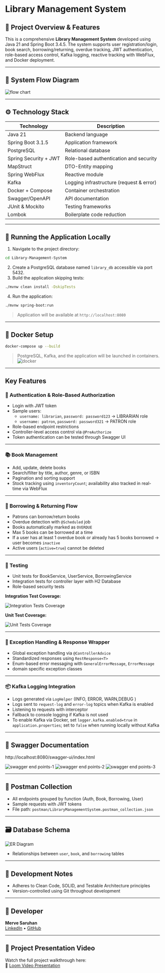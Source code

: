 
#  Library Management System

## 🔖 Project Overview & Features
This is a comprehensive **Library Management System** developed using Java 21 and Spring Boot 3.4.5. The system supports user registration/login, book search, borrowing/returning, overdue tracking, JWT authentication, role-based access control, Kafka logging, reactive tracking with WebFlux, and Docker deployment.

---

## 🔁 System Flow Diagram

![flow chart](https://github.com/user-attachments/assets/6b1b89a4-982a-4c4a-987f-ca63499d7c86)

---

## ⚙️ Technology Stack
| Technology            | Description                             |
|-----------------------|------------------------------------------|
| Java 21               | Backend language                         |
| Spring Boot 3.1.5     | Application framework                    |
| PostgreSQL            | Relational database                      |
| Spring Security + JWT | Role-based authentication and security  |
| MapStruct             | DTO-Entity mapping                       |
| Spring WebFlux        | Reactive module                          |
| Kafka                 | Logging infrastructure (request & error) |
| Docker + Compose      | Container orchestration                  |
| Swagger/OpenAPI       | API documentation                        |
| JUnit & Mockito       | Testing frameworks                       |
| Lombok                | Boilerplate code reduction               |

---

## 🚀 Running the Application Locally
1. Navigate to the project directory:
```bash
cd Library-Management-System
```
2. Create a PostgreSQL database named `library_db` accessible via port 5432.
3. Build the application skipping tests:
```bash
./mvnw clean install -DskipTests
```
4. Run the application:
```bash
./mvnw spring-boot:run
```
> Application will be available at `http://localhost:8080`

---

## 🐳 Docker Setup
```bash
docker-compose up --build
```
> PostgreSQL, Kafka, and the application will be launched in containers.
![docker](https://github.com/user-attachments/assets/afff6fba-aeb3-46ad-abce-d90ea74d5e7f)



---

##  Key Features

### 👥 Authentication & Role-Based Authorization
- Login with JWT token
- Sample users:
  - `username: librarian`, `password: password123` → LIBRARIAN role
  - `username: patron`, `password: password321` → PATRON role
- Role-based endpoint restrictions
- Controller-level access control via `@PreAuthorize`
- Token authentication can be tested through Swagger UI



---

### 📚 Book Management 
- Add, update, delete books
- Search/filter by title, author, genre, or ISBN
- Pagination and sorting support
- Stock tracking using `inventoryCount`; availability also tracked in real-time via WebFlux



---

### 🔄 Borrowing & Returning Flow
- Patrons can borrow/return books
- Overdue detection with `@Scheduled` job
- Books automatically marked as `OVERDUE`
- Max 5 books can be borrowed at a time
- If a user has at least 1 overdue book or already has 5 books borrowed → user becomes `inactive`
- Active users (`active=true`) cannot be deleted



---

### 🧪 Testing
- Unit tests for BookService, UserService, BorrowingService
- Integration tests for controller layer with H2 Database
- Role-based security tests

**Integration Test Coverage:**

![Integration Tests Coverage](https://github.com/user-attachments/assets/e490889f-1185-4759-8310-5bad32409bdc)


**Unit Test Coverage:**

![Unit Tests Coverage](https://github.com/user-attachments/assets/34879cb5-2c66-47af-b606-a3cd67df6bcb)

---

### 📜 Exception Handling & Response Wrapper
- Global exception handling via `@ControllerAdvice`
- Standardized responses using `RestResponse<T>`
- Enum-based error messaging with `GeneralErrorMessage`, `ErrorMessage`
- domain specific exception classes

---

### 📦 Kafka Logging Integration
- Logs generated via `LogHelper` (INFO, ERROR, WARN,DEBUG )
- Logs sent to `request-log` and `error-log` topics when Kafka is enabled
- Listening to requests with interceptor
- Fallback to console logging if Kafka is not used
- To enable Kafka via Docker, set `logger.kafka.enabled=true` in `application.properties`; set to `false` when running locally without Kafka

---

## 🔗 Swagger Documentation
http://localhost:8080/swagger-ui/index.html

![swagger end points-1](https://github.com/user-attachments/assets/e7640754-e2a0-4aeb-944d-065d1ea9ff71)
![swagger end points-2](https://github.com/user-attachments/assets/0c28d1c3-e5a2-42f3-aea3-0657cfcec8af)
![swagger end points-3](https://github.com/user-attachments/assets/3f44673f-929b-4b9e-8385-581cca13234a)

---

## 📮 Postman Collection
- All endpoints grouped by function (Auth, Book, Borrowing, User)
- Sample requests with JWT tokens
- File path: `postman/LibraryManagementSystem.postman_collection.json`

---

## 🗃️ Database Schema
![ER Diagram](https://github.com/user-attachments/assets/43b542cd-89e2-40c7-aa92-f021d9160964)


- Relationships between `user`, `book`, and `borrowing` tables

---

## 🧠 Development Notes
- Adheres to Clean Code, SOLID, and Testable Architecture principles
- Version-controlled using Git throughout development

---

## 👤 Developer
**Merve Saruhan**  
[LinkedIn](https://www.linkedin.com/in/mervesaruhan/) • [GitHub](https://github.com/mervesaruhan)


---

## 🎥 Project Presentation Video

Watch the full project walkthrough here:  
🔗 [Loom Video Presentation](https://www.loom.com/share/1149b59ff9d64175b5d7ecd8d1bdb804?sid=6c93c791-67b6-480e-b11d-6a396d5e5b06)

